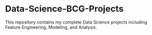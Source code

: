 # Data-Science-BCG-Projects
This repository contains my complete Data Science projects including Feature Engineering, Modeling, and Analysis.

